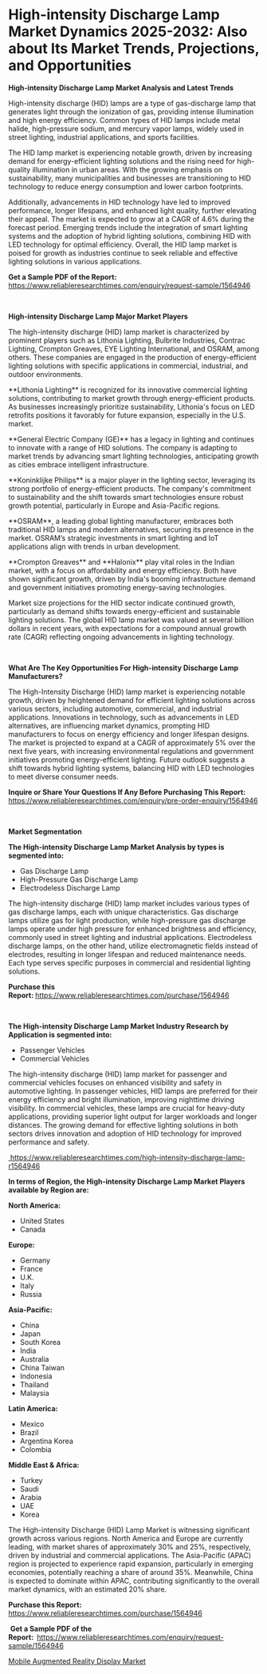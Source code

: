 <p><h1>High-intensity Discharge Lamp Market Dynamics 2025-2032: Also about Its Market Trends, Projections, and Opportunities</h1></p><p><strong>High-intensity Discharge Lamp Market Analysis and Latest Trends</strong></p>
<p><p>High-intensity discharge (HID) lamps are a type of gas-discharge lamp that generates light through the ionization of gas, providing intense illumination and high energy efficiency. Common types of HID lamps include metal halide, high-pressure sodium, and mercury vapor lamps, widely used in street lighting, industrial applications, and sports facilities.</p><p>The HID lamp market is experiencing notable growth, driven by increasing demand for energy-efficient lighting solutions and the rising need for high-quality illumination in urban areas. With the growing emphasis on sustainability, many municipalities and businesses are transitioning to HID technology to reduce energy consumption and lower carbon footprints.</p><p>Additionally, advancements in HID technology have led to improved performance, longer lifespans, and enhanced light quality, further elevating their appeal. The market is expected to grow at a CAGR of 4.6% during the forecast period. Emerging trends include the integration of smart lighting systems and the adoption of hybrid lighting solutions, combining HID with LED technology for optimal efficiency. Overall, the HID lamp market is poised for growth as industries continue to seek reliable and effective lighting solutions in various applications.</p></p>
<p><strong>Get a Sample PDF of the Report:&nbsp;</strong> <a href="https://www.reliableresearchtimes.com/enquiry/request-sample/1564946?utm_campaign=2198&utm_medium=2&utm_source=Github&utm_content=ia&utm_term=09022025&utm_id=high-intensity-discharge-lamp">https://www.reliableresearchtimes.com/enquiry/request-sample/1564946</a></p>
<p>&nbsp;</p>
<p><strong>High-intensity Discharge Lamp Major Market Players</strong></p>
<p><p>The high-intensity discharge (HID) lamp market is characterized by prominent players such as Lithonia Lighting, Bulbrite Industries, Contrac Lighting, Crompton Greaves, EYE Lighting International, and OSRAM, among others. These companies are engaged in the production of energy-efficient lighting solutions with specific applications in commercial, industrial, and outdoor environments.</p><p>**Lithonia Lighting** is recognized for its innovative commercial lighting solutions, contributing to market growth through energy-efficient products. As businesses increasingly prioritize sustainability, Lithonia's focus on LED retrofits positions it favorably for future expansion, especially in the U.S. market.</p><p>**General Electric Company (GE)** has a legacy in lighting and continues to innovate with a range of HID solutions. The company is adapting to market trends by advancing smart lighting technologies, anticipating growth as cities embrace intelligent infrastructure.</p><p>**Koninklijke Philips** is a major player in the lighting sector, leveraging its strong portfolio of energy-efficient products. The company's commitment to sustainability and the shift towards smart technologies ensure robust growth potential, particularly in Europe and Asia-Pacific regions.</p><p>**OSRAM**, a leading global lighting manufacturer, embraces both traditional HID lamps and modern alternatives, securing its presence in the market. OSRAM’s strategic investments in smart lighting and IoT applications align with trends in urban development.</p><p>**Crompton Greaves** and **Halonix** play vital roles in the Indian market, with a focus on affordability and energy efficiency. Both have shown significant growth, driven by India's booming infrastructure demand and government initiatives promoting energy-saving technologies.</p><p>Market size projections for the HID sector indicate continued growth, particularly as demand shifts towards energy-efficient and sustainable lighting solutions. The global HID lamp market was valued at several billion dollars in recent years, with expectations for a compound annual growth rate (CAGR) reflecting ongoing advancements in lighting technology.</p></p>
<p>&nbsp;</p>
<p><strong>What Are The Key Opportunities For High-intensity Discharge Lamp Manufacturers?</strong></p>
<p><p>The High-Intensity Discharge (HID) lamp market is experiencing notable growth, driven by heightened demand for efficient lighting solutions across various sectors, including automotive, commercial, and industrial applications. Innovations in technology, such as advancements in LED alternatives, are influencing market dynamics, prompting HID manufacturers to focus on energy efficiency and longer lifespan designs. The market is projected to expand at a CAGR of approximately 5% over the next five years, with increasing environmental regulations and government initiatives promoting energy-efficient lighting. Future outlook suggests a shift towards hybrid lighting systems, balancing HID with LED technologies to meet diverse consumer needs.</p></p>
<p><strong>Inquire or Share Your Questions If Any Before Purchasing This Report:</strong> <a href="https://www.reliableresearchtimes.com/enquiry/pre-order-enquiry/1564946?utm_campaign=2198&utm_medium=2&utm_source=Github&utm_content=ia&utm_term=09022025&utm_id=high-intensity-discharge-lamp">https://www.reliableresearchtimes.com/enquiry/pre-order-enquiry/1564946</a></p>
<p>&nbsp;</p>
<p><strong>Market Segmentation</strong></p>
<p><strong>The High-intensity Discharge Lamp Market Analysis by types is segmented into:</strong></p>
<p><ul><li>Gas Discharge Lamp</li><li>High-Pressure Gas Discharge Lamp</li><li>Electrodeless Discharge Lamp</li></ul></p>
<p><p>The high-intensity discharge (HID) lamp market includes various types of gas discharge lamps, each with unique characteristics. Gas discharge lamps utilize gas for light production, while high-pressure gas discharge lamps operate under high pressure for enhanced brightness and efficiency, commonly used in street lighting and industrial applications. Electrodeless discharge lamps, on the other hand, utilize electromagnetic fields instead of electrodes, resulting in longer lifespan and reduced maintenance needs. Each type serves specific purposes in commercial and residential lighting solutions.</p></p>
<p><strong>Purchase this Report:&nbsp;</strong><a href="https://www.reliableresearchtimes.com/purchase/1564946?utm_campaign=2198&utm_medium=2&utm_source=Github&utm_content=ia&utm_term=09022025&utm_id=high-intensity-discharge-lamp">https://www.reliableresearchtimes.com/purchase/1564946</a></p>
<p>&nbsp;</p>
<p><strong>The High-intensity Discharge Lamp Market Industry Research by Application is segmented into:</strong></p>
<p><ul><li>Passenger Vehicles</li><li>Commercial Vehicles</li></ul></p>
<p><p>The high-intensity discharge (HID) lamp market for passenger and commercial vehicles focuses on enhanced visibility and safety in automotive lighting. In passenger vehicles, HID lamps are preferred for their energy efficiency and bright illumination, improving nighttime driving visibility. In commercial vehicles, these lamps are crucial for heavy-duty applications, providing superior light output for larger workloads and longer distances. The growing demand for effective lighting solutions in both sectors drives innovation and adoption of HID technology for improved performance and safety.</p></p>
<p><a href="https://www.reliableresearchtimes.com/high-intensity-discharge-lamp-r1564946?utm_campaign=2198&utm_medium=2&utm_source=Github&utm_content=ia&utm_term=09022025&utm_id=high-intensity-discharge-lamp">&nbsp;https://www.reliableresearchtimes.com/high-intensity-discharge-lamp-r1564946</a></p>
<p><strong>In terms of Region, the High-intensity Discharge Lamp Market Players available by Region are:</strong></p>
<p>
    <p> <strong> North America: </strong>
        <ul>
            <li>United States</li>
            <li>Canada</li>
        </ul>
        </p> 
    <p> <strong> Europe: </strong>
        <ul>
            <li>Germany</li>
            <li>France</li>
            <li>U.K.</li>
            <li>Italy</li>
            <li>Russia</li>
        </ul>
        </p> 
    <p> <strong> Asia-Pacific: </strong>
        <ul>
            <li>China</li>
            <li>Japan</li>
            <li>South Korea</li>
            <li>India</li>
            <li>Australia</li>
            <li>China Taiwan</li>
            <li>Indonesia</li>
            <li>Thailand</li>
            <li>Malaysia</li>
        </ul>
        </p> 
    <p> <strong> Latin America: </strong>
        <ul>
            <li>Mexico</li>
            <li>Brazil</li>
            <li>Argentina Korea</li>
            <li>Colombia</li>
        </ul>
        </p> 
    <p> <strong> Middle East & Africa: </strong>
        <ul>
            <li>Turkey</li>
            <li>Saudi</li>
            <li>Arabia</li>
            <li>UAE</li>
            <li>Korea</li>
        </ul>
    </p>
    </p>
<p><p>The High-intensity Discharge (HID) Lamp Market is witnessing significant growth across various regions. North America and Europe are currently leading, with market shares of approximately 30% and 25%, respectively, driven by industrial and commercial applications. The Asia-Pacific (APAC) region is projected to experience rapid expansion, particularly in emerging economies, potentially reaching a share of around 35%. Meanwhile, China is expected to dominate within APAC, contributing significantly to the overall market dynamics, with an estimated 20% share.</p></p>
<p><strong>Purchase this Report: </strong><a href="https://www.reliableresearchtimes.com/purchase/1564946?utm_campaign=2198&utm_medium=2&utm_source=Github&utm_content=ia&utm_term=09022025&utm_id=high-intensity-discharge-lamp">https://www.reliableresearchtimes.com/purchase/1564946</a></p>
<p>&nbsp;<strong>Get a Sample PDF of the Report:&nbsp;&nbsp;</strong><a href="https://www.reliableresearchtimes.com/enquiry/request-sample/1564946?utm_campaign=2198&utm_medium=2&utm_source=Github&utm_content=ia&utm_term=09022025&utm_id=high-intensity-discharge-lamp">https://www.reliableresearchtimes.com/enquiry/request-sample/1564946</a></p>
<p><strong></strong></p>
<p><p><a href="https://github.com/klindsey95/Market-Research-Report-List-1/blob/main/mobile-augmented-reality-display-market.md?utm_campaign=2198&utm_medium=2&utm_source=Github&utm_content=ia&utm_term=09022025&utm_id=high-intensity-discharge-lamp">Mobile Augmented Reality Display Market</a></p></p>